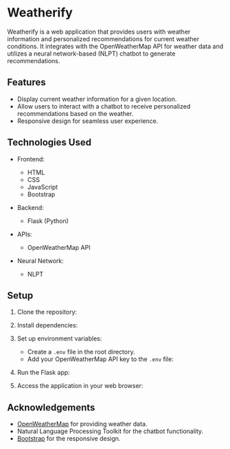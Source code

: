 # Weatherify

Weatherify is a web application that provides users with weather information and personalized recommendations for current weather conditions. It integrates with the OpenWeatherMap API for weather data and utilizes a neural network-based (NLPT) chatbot to generate recommendations.

## Features

- Display current weather information for a given location.
- Allow users to interact with a chatbot to receive personalized recommendations based on the weather.
- Responsive design for seamless user experience.
## Technologies Used

- Frontend:
  - HTML
  - CSS
  - JavaScript
  - Bootstrap
  
- Backend:
  - Flask (Python)
  
- APIs:
  - OpenWeatherMap API
  
- Neural Network:
  - NLPT

## Setup

1. Clone the repository:


2. Install dependencies:


3. Set up environment variables:
   - Create a `.env` file in the root directory.
   - Add your OpenWeatherMap API key to the `.env` file:


4. Run the Flask app:


5. Access the application in your web browser:




## Acknowledgements

- [OpenWeatherMap](https://openweathermap.org/) for providing weather data.
- Natural Language Processing Toolkit for the chatbot functionality.
- [Bootstrap](https://getbootstrap.com/) for the responsive design.



